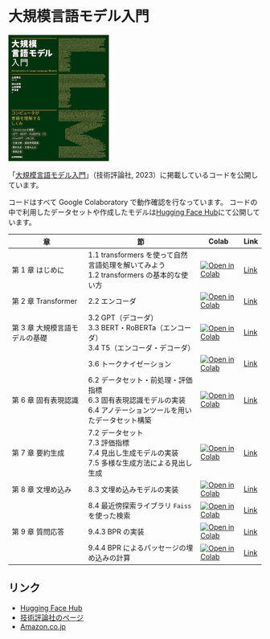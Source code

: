 # 大規模言語モデル入門

<a href="https://www.amazon.co.jp/o/ASIN/4297136333/"><img src="misc/cover-small.png" width="200"></a>

「[大規模言語モデル入門](https://www.amazon.co.jp/o/ASIN/4297136333/)」（技術評論社, 2023）に掲載しているコードを公開しています。

コードはすべて Google Colaboratory で動作確認を行なっています。
コードの中で利用したデータセットや作成したモデルは[Hugging Face Hub](https://huggingface.co/llm-book)にて公開しています。

| 章 | 節 | Colab | Link |
| --- | --- | --- | --- |
| 第 1 章 はじめに | 1.1 transformers を使って自然言語処理を解いてみよう<br />1.2 transformers の基本的な使い方 | [![Open in Colab](https://colab.research.google.com/assets/colab-badge.svg)](https://colab.research.google.com/github/ghmagazine/llm-book/blob/main/chapter1/1-introduction.ipynb) | [Link](https://github.com/ghmagazine/llm-book/blob/main/chapter1/1-introduction.ipynb)                    |
| 第 2 章 Transformer | 2.2 エンコーダ | [![Open in Colab](https://colab.research.google.com/assets/colab-badge.svg)](https://colab.research.google.com/github/ghmagazine/llm-book/blob/main/chapter2/2-2-transformer-position-encoding.ipynb) | [Link](https://github.com/ghmagazine/llm-book/blob/main/chapter2/2-2-transformer-position-encoding.ipynb) |
| 第 3 章 大規模言語モデルの基礎 | 3.2 GPT（デコーダ）<br />3.3 BERT・RoBERTa（エンコーダ）<br />3.4 T5（エンコーダ・デコーダ）| [![Open in Colab](https://colab.research.google.com/assets/colab-badge.svg)](https://colab.research.google.com/github/ghmagazine/llm-book/blob/main/chapter3/3-zero-shot-inference.ipynb) | [Link](https://github.com/ghmagazine/llm-book/blob/main/chapter3/3-zero-shot-inference.ipynb)             |
| | 3.6 トークナイゼーション | [![Open in Colab](https://colab.research.google.com/assets/colab-badge.svg)](https://colab.research.google.com/github/ghmagazine/llm-book/blob/main/chapter3/3-6-tokenization.ipynb) | [Link](https://github.com/ghmagazine/llm-book/blob/main/chapter3/3-6-tokenization.ipynb) |
| 第 6 章 固有表現認識 | 6.2 データセット・前処理・評価指標<br />6.3 固有表現認識モデルの実装<br />6.4 アノテーションツールを用いたデータセット構築 | [![Open in Colab](https://colab.research.google.com/assets/colab-badge.svg)](https://colab.research.google.com/github/ghmagazine/llm-book/blob/main/chapter6/6-named-entity-recognition.ipynb) | [Link](https://github.com/ghmagazine/llm-book/blob/main/chapter6/6-named-entity-recognition.ipynb) |
| 第 7 章 要約生成 | 7.2 データセット<br />7.3 評価指標<br />7.4 見出し生成モデルの実装<br />7.5 多様な生成方法による見出し生成 | [![Open in Colab](https://colab.research.google.com/assets/colab-badge.svg)](https://colab.research.google.com/github/ghmagazine/llm-book/blob/main/chapter7/7-summarization-generation.ipynb) | [Link](https://github.com/ghmagazine/llm-book/blob/main/chapter7/7-summarization-generation.ipynb) |
| 第 8 章 文埋め込み | 8.3 文埋め込みモデルの実装 | [![Open in Colab](https://colab.research.google.com/assets/colab-badge.svg)](https://colab.research.google.com/github/ghmagazine/llm-book/blob/main/chapter8/8-3-simcse-training.ipynb) | [Link](https://github.com/ghmagazine/llm-book/blob/main/chapter8/8-3-simcse-training.ipynb) |
| | 8.4 最近傍探索ライブラリ `Faiss` を使った検索 | [![Open in Colab](https://colab.research.google.com/assets/colab-badge.svg)](https://colab.research.google.com/github/ghmagazine/llm-book/blob/main/chapter8/8-4-simcse-faiss.ipynb) | [Link](https://github.com/ghmagazine/llm-book/blob/main/chapter8/8-4-simcse-faiss.ipynb) |
| 第 9 章 質問応答 | 9.4.3 BPR の実装 | [![Open in Colab](https://colab.research.google.com/assets/colab-badge.svg)](https://colab.research.google.com/github/ghmagazine/llm-book/blob/main/chapter9/9-4-3-bpr-training.ipynb) | [Link](https://github.com/ghmagazine/llm-book/blob/main/chapter9/9-4-3-bpr-training.ipynb) |
| | 9.4.4 BPR によるパッセージの埋め込みの計算 | [![Open in Colab](https://colab.research.google.com/assets/colab-badge.svg)](https://colab.research.google.com/github/ghmagazine/llm-book/blob/main/chapter9/9-4-4-bpr-embedding.ipynb) | [Link](https://github.com/ghmagazine/llm-book/blob/main/chapter9/9-4-4-bpr-embedding.ipynb) |

## リンク

- [Hugging Face Hub](https://huggingface.co/llm-book)
- [技術評論社のページ](https://gihyo.jp/book/2023/978-4-297-13633-8)
- [Amazon.co.jp](https://www.amazon.co.jp/o/ASIN/4297136333/)
